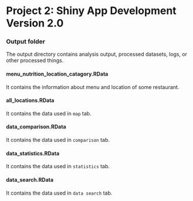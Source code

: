 # Project 2: Shiny App Development Version 2.0

### Output folder

The output directory contains analysis output, processed datasets, logs, or other processed things.

#### menu_nutrition_location_catagory.RData
It contains the information about menu and location of some restaurant.

#### all_locations.RData
It contains the data used in `map` tab.

#### data_comparison.RData
It contains the data used in `comparison` tab.

#### data_statistics.RData
It contains the data used in `statistics` tab.

#### data_search.RData
It contains the data used in `data search` tab.
